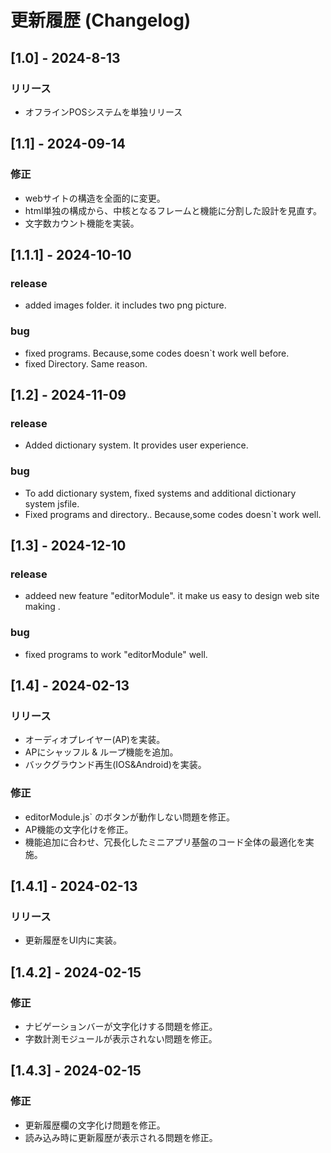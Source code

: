 # 更新履歴 (Changelog)


## [1.0] - 2024-8-13
### リリース
- オフラインPOSシステムを単独リリース



## [1.1] - 2024-09-14
### 修正
- webサイトの構造を全面的に変更。
- html単独の構成から、中核となるフレームと機能に分割した設計を見直す。
- 文字数カウント機能を実装。


## [1.1.1] - 2024-10-10
### release
- added images folder. it includes two png picture.

### bug
- fixed programs. Because,some codes doesn`t work well before.
- fixed Directory. Same reason.



## [1.2] - 2024-11-09
### release
- Added dictionary system. It provides user experience.

### bug
- To add dictionary system, fixed systems and additional dictionary system jsfile.
- Fixed programs and directory.. Because,some codes doesn`t work well.



## [1.3] - 2024-12-10
### release
- addeed new feature "editorModule". it make us easy to design web site making .

### bug
- fixed programs to work "editorModule" well.



## [1.4] - 2024-02-13
### リリース
- オーディオプレイヤー(AP)を実装。
- APにシャッフル & ループ機能を追加。
- バックグラウンド再生(IOS&Android)を実装。

### 修正
- editorModule.js` のボタンが動作しない問題を修正。
- AP機能の文字化けを修正。
- 機能追加に合わせ、冗長化したミニアプリ基盤のコード全体の最適化を実施。


## [1.4.1] - 2024-02-13
### リリース
- 更新履歴をUI内に実装。


## [1.4.2] - 2024-02-15
### 修正
- ナビゲーションバーが文字化けする問題を修正。
- 字数計測モジュールが表示されない問題を修正。


## [1.4.3] - 2024-02-15
### 修正
- 更新履歴欄の文字化け問題を修正。
- 読み込み時に更新履歴が表示される問題を修正。